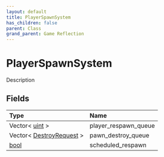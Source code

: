 ```yaml
---
layout: default
title: PlayerSpawnSystem
has_children: false
parent: Class
grand_parent: Game Reflection
---
```

# PlayerSpawnSystem
Description 

## Fields
| Type | Name |
|:-------------|:--------------|
| Vector< [uint](/game-reflection/components/uint.md) > | player_respawn_queue |
| Vector< [DestroyRequest](/game-reflection/events/destroy_request.md) > | pawn_destroy_queue |
| [bool](/game-reflection/components/bool.md) | scheduled_respawn |
